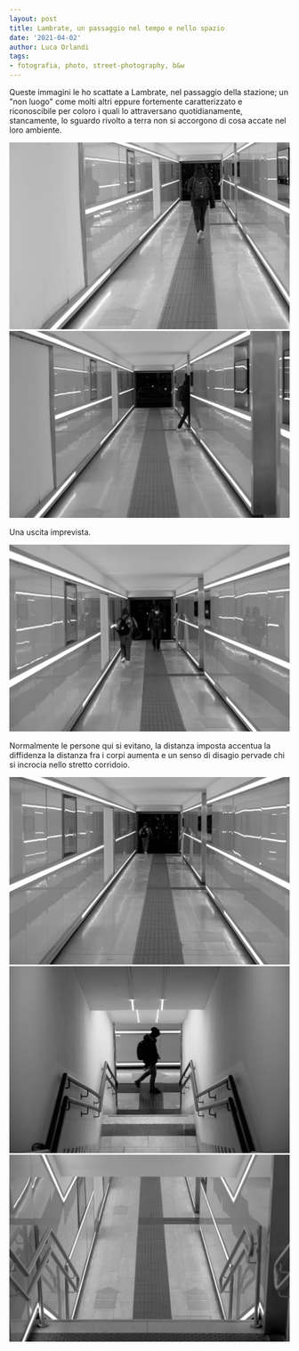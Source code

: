 ```yaml
---
layout: post
title: Lambrate, un passaggio nel tempo e nello spazio
date: '2021-04-02'
author: Luca Orlandi
tags:
- fotografia, photo, street-photography, b&w
---
```


Queste immagini le ho scattate a Lambrate, nel passaggio della stazione; un "non luogo" come molti altri eppure fortemente caratterizzato e riconoscibile per coloro i quali lo attraversano quotidianamente, stancamente, lo sguardo rivolto a terra non si accorgono di cosa accate nel loro ambiente.

![2](/assets/img/lambrate-2021/DSC06731.jpg)
![3](/assets/img/lambrate-2021/DSC06732.jpg)

Una uscita imprevista.

![4](/assets/img/lambrate-2021/DSC06733.jpg)

Normalmente le persone qui si evitano, la distanza imposta accentua la diffidenza la distanza fra i corpi aumenta e un senso di disagio pervade chi si incrocia nello stretto corridoio.

![5](/assets/img/lambrate-2021/DSC06734.jpg)
![1](/assets/img/lambrate-2021/DSC06737.jpg)
![1](/assets/img/lambrate-2021/DSC06730.jpg)
